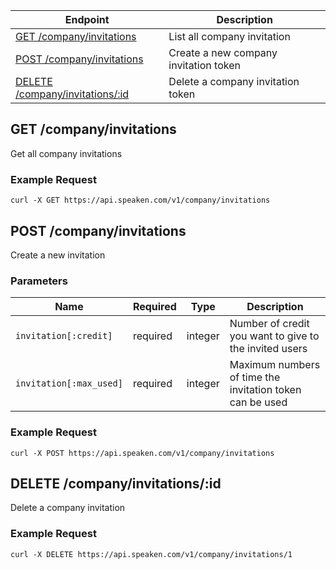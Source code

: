 |Endpoint|Description|
|--------|-----------|
|[GET /company/invitations](#get-invitations)| List all company invitation |
|[POST /company/invitations](#create-invitation)| Create a new company invitation token |
|[DELETE /company/invitations/:id](#delete-invitation)| Delete a company invitation token |


## GET /company/invitations

Get all company invitations

### Example Request

```curl -X GET https://api.speaken.com/v1/company/invitations```


## POST /company/invitations

Create a new invitation

### Parameters

|Name|Required|Type|Description|
|----|--------|----|-----------|
|```invitation[:credit]```|required|integer|Number of credit you want to give to the invited users|
|```invitation[:max_used]```|required|integer|Maximum numbers of time the invitation token can be used|

### Example Request

```curl -X POST https://api.speaken.com/v1/company/invitations```


## DELETE /company/invitations/:id

Delete a company invitation

### Example Request

```curl -X DELETE https://api.speaken.com/v1/company/invitations/1```
